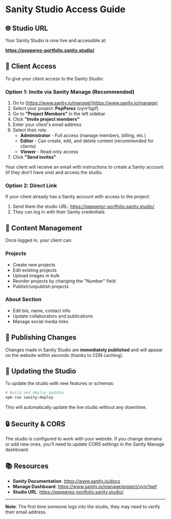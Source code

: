 # Sanity Studio Access Guide

## 🌐 Studio URL

Your Sanity Studio is now live and accessible at:

**https://pepperez-portfolio.sanity.studio/**

## 👤 Client Access

To give your client access to the Sanity Studio:

### Option 1: Invite via Sanity Manage (Recommended)

1. Go to [https://www.sanity.io/manage](https://www.sanity.io/manage)
2. Select your project: **PepPerez** (vynr1qpf)
3. Go to **"Project Members"** in the left sidebar
4. Click **"Invite project members"**
5. Enter your client's email address
6. Select their role:
   - **Administrator** - Full access (manage members, billing, etc.)
   - **Editor** - Can create, edit, and delete content (recommended for clients)
   - **Viewer** - Read-only access
7. Click **"Send invites"**

Your client will receive an email with instructions to create a Sanity account (if they don't have one) and access the studio.

### Option 2: Direct Link

If your client already has a Sanity account with access to the project:
1. Send them the studio URL: https://pepperez-portfolio.sanity.studio/
2. They can log in with their Sanity credentials

## 📝 Content Management

Once logged in, your client can:

### Projects
- Create new projects
- Edit existing projects
- Upload images in bulk
- Reorder projects by changing the "Number" field
- Publish/unpublish projects

### About Section
- Edit bio, name, contact info
- Update collaborators and publications
- Manage social media links

## 🔄 Publishing Changes

Changes made in Sanity Studio are **immediately published** and will appear on the website within seconds (thanks to CDN caching).

## 🔧 Updating the Studio

To update the studio with new features or schemas:

```bash
# Build and deploy updates
npm run sanity:deploy
```

This will automatically update the live studio without any downtime.

## 🔒 Security & CORS

The studio is configured to work with your website. If you change domains or add new ones, you'll need to update CORS settings in the Sanity Manage dashboard.

## 📚 Resources

- **Sanity Documentation**: https://www.sanity.io/docs
- **Manage Dashboard**: https://www.sanity.io/manage/project/vynr1qpf
- **Studio URL**: https://pepperez-portfolio.sanity.studio/

---

**Note**: The first time someone logs into the studio, they may need to verify their email address.

